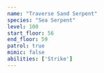 ```yaml
---
name: "Traverse Sand Serpent"
species: "Sea Serpent"
level: 100
start_floor: 56
end_floor: 59
patrol: true
mimic: false
abilities: ['Strike']
---
```

